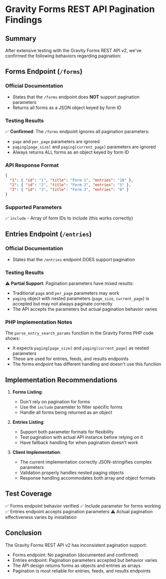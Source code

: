 # Gravity Forms REST API Pagination Findings

## Summary

After extensive testing with the Gravity Forms REST API v2, we've confirmed the following behaviors regarding pagination:

## Forms Endpoint (`/forms`)

### Official Documentation
- States that the `/forms` endpoint does **NOT** support pagination parameters
- Returns all forms as a JSON object keyed by form ID

### Testing Results
✅ **Confirmed**: The `/forms` endpoint ignores all pagination parameters:
- `page` and `per_page` parameters are ignored
- `paging[page_size]` and `paging[current_page]` parameters are ignored
- Always returns ALL forms as an object keyed by form ID

### API Response Format
```json
{
  "1": { "id": "1", "title": "Form 1", "entries": "10" },
  "2": { "id": "2", "title": "Form 2", "entries": "5" },
  "3": { "id": "3", "title": "Form 3", "entries": "0" }
}
```

### Supported Parameters
✅ `include` - Array of form IDs to include (this works correctly)

## Entries Endpoint (`/entries`)

### Official Documentation
- States that the `/entries` endpoint DOES support pagination

### Testing Results
⚠️ **Partial Support**: Pagination parameters have mixed results:
- Traditional `page` and `per_page` parameters may work
- `paging` object with nested parameters (`page_size`, `current_page`) is accepted but may not always paginate correctly
- The API accepts the parameters but actual pagination behavior varies

### PHP Implementation Notes
The `parse_entry_search_params` function in the Gravity Forms PHP code shows:
- It expects `paging[page_size]` and `paging[current_page]` as nested parameters
- These are used for entries, feeds, and results endpoints
- The forms endpoint has different handling and doesn't use this function

## Implementation Recommendations

1. **Forms Listing**: 
   - Don't rely on pagination for forms
   - Use the `include` parameter to filter specific forms
   - Handle all forms being returned as an object

2. **Entries Listing**:
   - Support both parameter formats for flexibility
   - Test pagination with actual API instance before relying on it
   - Have fallback handling for when pagination doesn't work

3. **Client Implementation**:
   - The current implementation correctly JSON-stringifies complex parameters
   - Validation properly handles nested paging objects
   - Response handling accommodates both array and object formats

## Test Coverage

✅ Forms endpoint behavior verified
✅ Include parameter for forms working
✅ Entries endpoint accepts pagination parameters
⚠️ Actual pagination effectiveness varies by installation

## Conclusion

The Gravity Forms REST API v2 has inconsistent pagination support:
- Forms endpoint: No pagination (documented and confirmed)
- Entries endpoint: Pagination parameters accepted but behavior varies
- The API design returns forms as objects and entries as arrays
- Pagination is most reliable for entries, feeds, and results endpoints